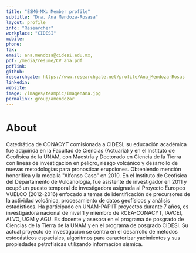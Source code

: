 ```yaml
---
title: "ESMG-MX: Member profile"
subtitle: "Dra. Ana Mendoza-Rosasa"
layout: profile
info: "Researcher"
workplace: "CIDESI"
mobile: 
phone: 
fax: 
email: ana.mendoza@cidesi.edu.mx,
pdf: /media/resume/CV_ana.pdf
pdflink: 
github: 
researchgate: https://www.researchgate.net/profile/Ana_Mendoza-Rosas
linkedin: 
website: 
image: /images/teampic/ImagenAna.jpg
permalink: group/amendozar
---
```


# About 
Catedrática de CONACYT comisionada a CIDESI, su educación académica fue adquirida en la Facultad de Ciencias (Actuaría) y en el Instituto de Geofísica de la UNAM, con Maestría y Doctorado en Ciencia de la Tierra con líneas de investigación en peligro, riesgo volcánico y desarrollo de nuevas metodologías para pronosticar erupciones. Obteniendo mención honorifica y la medalla "Alfonso Caso" en 2010. En el Instituto de Geofísica del Departamento de Vulcanología, fue asistente de investigador en 2011 y ocupó un puesto temporal de investigadora asignada al Proyecto Europeo VUELCO (2012-2016) enfocado a temas de identificación de precursores de la actividad volcánica, procesamiento de datos geofísicos y análisis estadísticos. Ha participado en UNAM-PAPIIT proyectos durante 7 años, es investigadora nacional de nivel 1 y miembro de RCEA-CONACYT, IAVCEI, ALVO, UGM y AGU. Es docente y asesora en el programa de posgrado de Ciencias de la Tierra de la UNAM y en el programa de posgrado CIDESI. Su actual proyecto de investigación se centra en el desarrollo de métodos estocásticos espaciales, algoritmos para caracterizar yacimientos y sus propiedades petrofísicas utilizando información sísmica.
